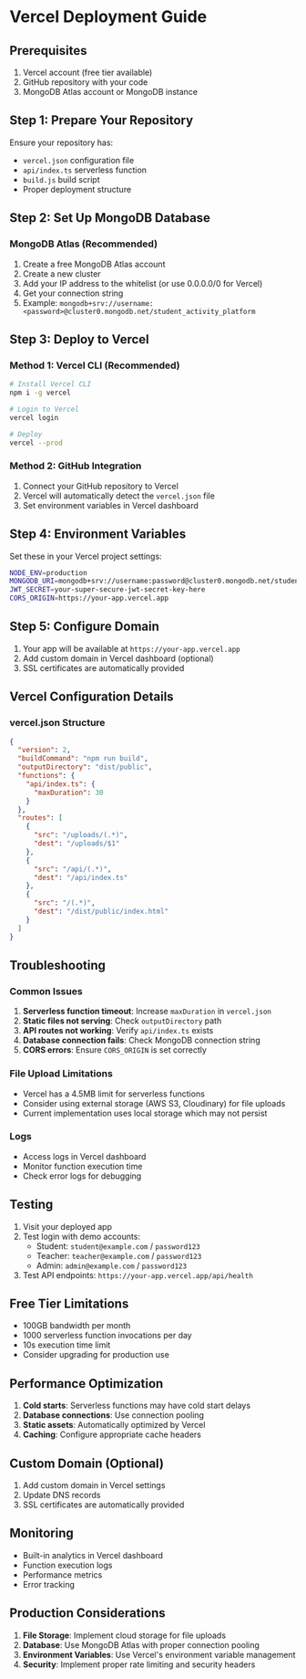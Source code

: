 # Vercel Deployment Guide

## Prerequisites

1. Vercel account (free tier available)
2. GitHub repository with your code
3. MongoDB Atlas account or MongoDB instance

## Step 1: Prepare Your Repository

Ensure your repository has:
- `vercel.json` configuration file
- `api/index.ts` serverless function
- `build.js` build script
- Proper deployment structure

## Step 2: Set Up MongoDB Database

### MongoDB Atlas (Recommended)
1. Create a free MongoDB Atlas account
2. Create a new cluster
3. Add your IP address to the whitelist (or use 0.0.0.0/0 for Vercel)
4. Get your connection string
5. Example: `mongodb+srv://username:<password>@cluster0.mongodb.net/student_activity_platform`

## Step 3: Deploy to Vercel

### Method 1: Vercel CLI (Recommended)
```bash
# Install Vercel CLI
npm i -g vercel

# Login to Vercel
vercel login

# Deploy
vercel --prod
```

### Method 2: GitHub Integration
1. Connect your GitHub repository to Vercel
2. Vercel will automatically detect the `vercel.json` file
3. Set environment variables in Vercel dashboard

## Step 4: Environment Variables

Set these in your Vercel project settings:

```bash
NODE_ENV=production
MONGODB_URI=mongodb+srv://username:password@cluster0.mongodb.net/student_activity_platform
JWT_SECRET=your-super-secure-jwt-secret-key-here
CORS_ORIGIN=https://your-app.vercel.app
```

## Step 5: Configure Domain

1. Your app will be available at `https://your-app.vercel.app`
2. Add custom domain in Vercel dashboard (optional)
3. SSL certificates are automatically provided

## Vercel Configuration Details

### vercel.json Structure
```json
{
  "version": 2,
  "buildCommand": "npm run build",
  "outputDirectory": "dist/public",
  "functions": {
    "api/index.ts": {
      "maxDuration": 30
    }
  },
  "routes": [
    {
      "src": "/uploads/(.*)",
      "dest": "/uploads/$1"
    },
    {
      "src": "/api/(.*)",
      "dest": "/api/index.ts"
    },
    {
      "src": "/(.*)",
      "dest": "/dist/public/index.html"
    }
  ]
}
```

## Troubleshooting

### Common Issues

1. **Serverless function timeout**: Increase `maxDuration` in `vercel.json`
2. **Static files not serving**: Check `outputDirectory` path
3. **API routes not working**: Verify `api/index.ts` exists
4. **Database connection fails**: Check MongoDB connection string
5. **CORS errors**: Ensure `CORS_ORIGIN` is set correctly

### File Upload Limitations
- Vercel has a 4.5MB limit for serverless functions
- Consider using external storage (AWS S3, Cloudinary) for file uploads
- Current implementation uses local storage which may not persist

### Logs
- Access logs in Vercel dashboard
- Monitor function execution time
- Check error logs for debugging

## Testing

1. Visit your deployed app
2. Test login with demo accounts:
   - Student: `student@example.com` / `password123`
   - Teacher: `teacher@example.com` / `password123`
   - Admin: `admin@example.com` / `password123`
3. Test API endpoints: `https://your-app.vercel.app/api/health`

## Free Tier Limitations

- 100GB bandwidth per month
- 1000 serverless function invocations per day
- 10s execution time limit
- Consider upgrading for production use

## Performance Optimization

1. **Cold starts**: Serverless functions may have cold start delays
2. **Database connections**: Use connection pooling
3. **Static assets**: Automatically optimized by Vercel
4. **Caching**: Configure appropriate cache headers

## Custom Domain (Optional)

1. Add custom domain in Vercel settings
2. Update DNS records
3. SSL certificates are automatically provided

## Monitoring

- Built-in analytics in Vercel dashboard
- Function execution logs
- Performance metrics
- Error tracking

## Production Considerations

1. **File Storage**: Implement cloud storage for file uploads
2. **Database**: Use MongoDB Atlas with proper connection pooling
3. **Environment Variables**: Use Vercel's environment variable management
4. **Security**: Implement proper rate limiting and security headers